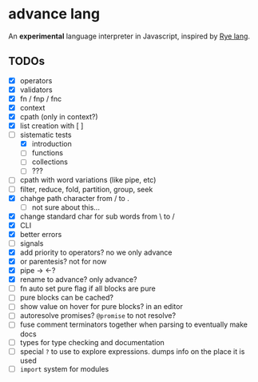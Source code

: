 # advance lang

An **experimental** language interpreter in Javascript, inspired by [Rye lang](https://ryelang.org/).

## TODOs

- [x] operators
- [x] validators
- [x] fn / fnp / fnc
- [x] context
- [x] cpath (only in context?)
- [x] list creation with [ ]
- [ ] sistematic tests
  - [x] introduction
  - [ ] functions
  - [ ] collections
  - [ ] ???
- [ ] cpath with word variations (like pipe, etc)
- [ ] filter, reduce, fold, partition, group, seek
- [x] chahge path character from / to .
  - [ ] not sure about this...
- [x] change standard char for sub words from \ to /
- [x] CLI
- [x] better errors
- [ ] signals
- [x] add priority to operators? no we only advance
- [x] or parentesis? not for now
- [x] pipe -> <-?
- [x] rename to advance? only advance?
- [ ] fn auto set pure flag if all blocks are pure
- [ ] pure blocks can be cached?
- [ ] show value on hover for pure blocks? in an editor
- [ ] autoresolve promises? `@promise` to not resolve?
- [ ] fuse comment terminators together when parsing to eventually make docs
- [ ] types for type checking and documentation
- [ ] special `?` to use to explore expressions. dumps info on the place it is used
- [ ] `import` system for modules
